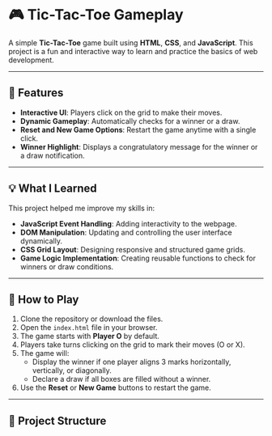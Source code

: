# 🎮 Tic-Tac-Toe Gameplay

A simple **Tic-Tac-Toe** game built using **HTML**, **CSS**, and **JavaScript**. This project is a fun and interactive way to learn and practice the basics of web development.

---

## 📝 Features
- **Interactive UI**: Players click on the grid to make their moves.
- **Dynamic Gameplay**: Automatically checks for a winner or a draw.
- **Reset and New Game Options**: Restart the game anytime with a single click.
- **Winner Highlight**: Displays a congratulatory message for the winner or a draw notification.

---

## 💡 What I Learned
This project helped me improve my skills in:
- **JavaScript Event Handling**: Adding interactivity to the webpage.
- **DOM Manipulation**: Updating and controlling the user interface dynamically.
- **CSS Grid Layout**: Designing responsive and structured game grids.
- **Game Logic Implementation**: Creating reusable functions to check for winners or draw conditions.

---

## 🚀 How to Play
1. Clone the repository or download the files.
2. Open the `index.html` file in your browser.
3. The game starts with **Player O** by default.
4. Players take turns clicking on the grid to mark their moves (O or X).
5. The game will:
   - Display the winner if one player aligns 3 marks horizontally, vertically, or diagonally.
   - Declare a draw if all boxes are filled without a winner.
6. Use the **Reset** or **New Game** buttons to restart the game.

---

## 📂 Project Structure
